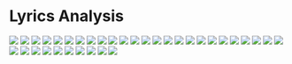 # Lyrics Analysis
![](data/output/average_length_of_lyrics_per_song_per_artist.png)
![](data/output/kraftklub.png)
![](data/output/length_lyrics_per_artist.png)
![](data/output/number_albums_per_artist.png)
![](data/output/number_of_songs_per_artist.png)
![](data/output/number_songs_and_length_lyrics_per_artist.png)
![](data/output/release_dates_all_songs.png)
![](data/output/release_dates_alligatoah.png)
![](data/output/release_dates_brkn.png)
![](data/output/release_dates_drake.png)
![](data/output/release_dates_edsheeran.png)
![](data/output/release_dates_greenday.png)
![](data/output/release_dates_johnlennon.png)
![](data/output/release_dates_leoniden.png)
![](data/output/release_dates_linkinpark.png)
![](data/output/release_dates_nena.png)
![](data/output/release_dates_rin.png)
![](data/output/release_dates_udolindenberg.png)
![](data/output/release_dates_vonwegenlisbeth.png)
![](data/output/release_dates_wolfgangpetry.png)
![](data/output/wordcloud_All.png)
![](data/output/wordcloud_Alligatoah.png)
![](data/output/wordcloud_BRKN.png)
![](data/output/wordcloud_Drake.png)
![](data/output/wordcloud_EdSheeran.png)
![](data/output/wordcloud_Greenday.png)
![](data/output/wordcloud_JohnLennon.png)
![](data/output/wordcloud_Kraftklub.png)
![](data/output/wordcloud_Leoniden.png)
![](data/output/wordcloud_LinkinPark.png)
![](data/output/wordcloud_Nena.png)
![](data/output/wordcloud_RIN.png)
![](data/output/wordcloud_UdoLindenberg.png)
![](data/output/wordcloud_VonWegenListbeth.png)
![](data/output/wordcloud_WolfgangPetry.png)

